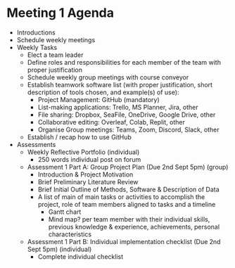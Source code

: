 # Meeting 1 Agenda

- Introductions
- Schedule weekly meetings
- Weekly Tasks
  - Elect a team leader
  - Define roles and responsibilities for each member of the team with proper justification
  - Schedule weekly group meetings with course conveyor
  - Establish teamwork software list (with proper justification, short description of tools chosen, and example(s) of use):
    - Project Management: GitHub (mandatory)
    - List-making applications: Trello, MS Planner, Jira, other
    - File sharing: Dropbox, SeaFile, OneDrive, Google Drive, other
    - Collaborative editing: Overleaf, Colab, Replit, other
    - Organise Group meetings: Teams, Zoom, Discord, Slack, other
  - Establish / recap how to use GitHub
- Assessments
  - Weekly Reflective Portfolio (individual)
    - 250 words individual post on forum
  - Assessment 1 Part A: Group Project Plan (Due 2nd Sept 5pm) (group)
    - Introduction & Project Motivation
    - Brief Preliminary Literature Review
    - Brief Initial Outline of Methods, Software & Description of Data
    - A list of main of main tasks or activities to accomplish the project, role of team members aligned to tasks and a timeline
      - Gantt chart
      - Mind map? per team member with their individual skills, previous knowledge & experience, achievements, personal characteristics
  - Assessment 1 Part B: Individual implementation checklist (Due 2nd Sept 5pm) (individual)
    - Complete individual checklist

